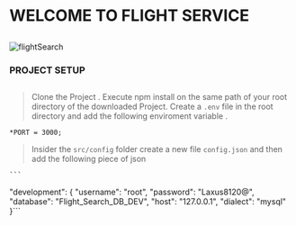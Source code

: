 # WELCOME TO FLIGHT SERVICE 
##
![flightSearch](https://previews.123rf.com/images/visivasnc/visivasnc1710/visivasnc171000047/87935861-booking-and-search-flight-ticket-air-travel-trip-vacation-concept-banner-web-template-.jpg)
### PROJECT SETUP
##

> Clone the Project .
> Execute npm install on the same path of your root directory of the downloaded Project.
>Create a `.env` file in the root directory and add the following enviroment variable .

    *PORT = 3000;
> Insider the `src/config` folder create a new file `config.json` and then add the following piece of json

    ```
  "development": {
    "username": "root",
    "password": "Laxus8120@",
    "database": "Flight_Search_DB_DEV",
    "host": "127.0.0.1",
    "dialect": "mysql"
    }```

